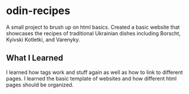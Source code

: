 # odin-recipes
A small project to brush up on html basics. Created a basic website that showcases the recipes of traditional Ukrainian dishes including Borscht, Kyivski Kotletki, and Varenyky.
## What I Learned
I learned how tags work and stuff again as well as how to link to different pages. I learned the basic template of websites and how different html pages should be organized. 